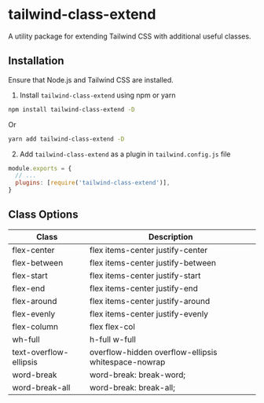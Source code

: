 # tailwind-class-extend

A utility package for extending Tailwind CSS with additional useful classes.

## Installation

Ensure that Node.js and Tailwind CSS are installed.

1. Install `tailwind-class-extend` using npm or yarn

```bash
npm install tailwind-class-extend -D
```

Or

```bash
yarn add tailwind-class-extend -D
```

2. Add `tailwind-class-extend` as a plugin in `tailwind.config.js` file

```js
module.exports = {
  // ...
  plugins: [require('tailwind-class-extend')],
}
```

## Class Options

| Class                  | Description                                         |
| ---------------------- | --------------------------------------------------- |
| flex-center            | flex items-center justify-center                    |
| flex-between           | flex items-center justify-between                   |
| flex-start             | flex items-center justify-start                     |
| flex-end               | flex items-center justify-end                       |
| flex-around            | flex items-center justify-around                    |
| flex-evenly            | flex items-center justify-evenly                    |
| flex-column            | flex flex-col                                       |
| wh-full                | h-full w-full                                       |
| text-overflow-ellipsis | overflow-hidden overflow-ellipsis whitespace-nowrap |
| word-break             | word-break: break-word;                             |
| word-break-all         | word-break: break-all;                              |
